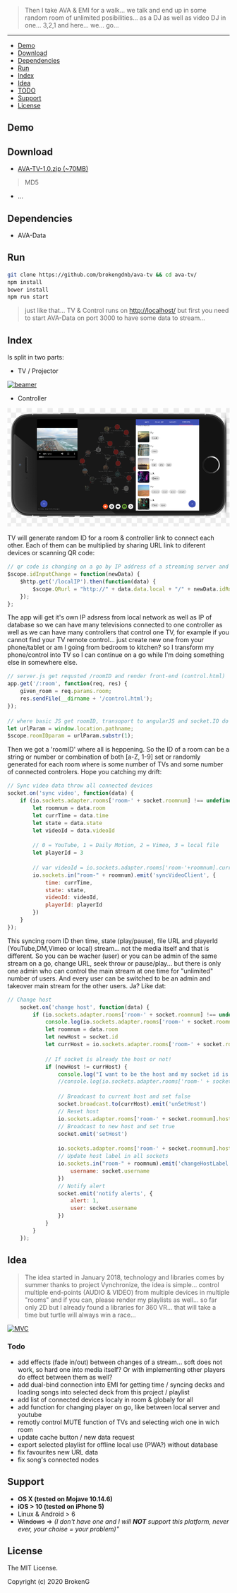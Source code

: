 > Then I take AVA & EMI for a walk... we talk and end up in some random room of unlimited posibilities... as a DJ as well as video DJ in one... 3,2,1 and here... we... go...

---

- [Demo](#demo)
- [Download](#download)
- [Dependencies](#dependencies)
- [Run](#run)
- [Index](#index)
- [Idea](#idea)
- [TODO](#todo)
- [Support](#support)
- [License](#license)

## Demo



## Download

- [AVA-TV-1.0.zip (~70MB)](https://github.com/brokengdnb/ava-tv/releases/tag/v1)

> MD5
- ...

## Dependencies

 - AVA-Data

## Run

```bash
git clone https://github.com/brokengdnb/ava-tv && cd ava-tv/
npm install
bower install
npm run start
```
> just like that... TV & Control runs on [http://localhost/](http://localhost/ "http://localhost/") but first you need to start AVA-Data on port 3000 to have some data to stream...

## Index

Is split in two parts:

  - TV / Projector

[![beamer](https://github.com/brokengdnb/ava-tv/blob/master/demo/ava-TV-beamer.png?raw=true "beamer")](https://github.com/brokengdnb/ava-tv/demo/ava-TV-beamer.png?raw=true "beamer")

  - Controller

[![iphone](https://github.com/brokengdnb/ava-tv/blob/master/demo/ava-tv-iphone.png?raw=true "beamer")](https://github.com/brokengdnb/ava-tv/demo/ava-tv-iphone.png?raw=true "beamer")

TV will generate random ID for a room & controller link to connect each other. Each of them can be multiplied by sharing URL link to diferent devices or scanning QR code:

```javascript
// qr code is changing on a go by IP address of a streaming server and ID of a room
$scope.idInputChange = function(newData) {
	$http.get('/localIP').then(function(data) {
		$scope.QRurl = "http://" + data.data.local + "/" + newData.idRoom;
	});
};

```

The app will get it's own IP adsress from local network as well as IP of database so we can have many televisions connected to one controller as well as we can have many controllers that control one TV, for example if you cannot find your TV remote control... just create new one from your phone/tablet or am I going from bedroom to kitchen? so I transform my phone/control into TV so I can continue on a go while I'm doing something else in somewhere else.

```javascript
// server.js get requsted /roomID and render front-end (control.html)
app.get('/:room', function(req, res) {
	given_room = req.params.room;
	res.sendFile(__dirname + '/control.html');
});

// where basic JS get roomID, transoport to angularJS and socket.IO do the rest
let urlParam = window.location.pathname;
$scope.roomIDparam = urlParam.substr(1);
```


Then we got a 'roomID' where all is heppening. So the ID of a room can be a string or number or combination of both [a-Z, 1-9] set or randomly generated for each room where is some number of TVs and some number of connected controlers. Hope you catching my drift:

```javascript
// Sync video data throw all connected devices
socket.on('sync video', function(data) {
	if (io.sockets.adapter.rooms['room-' + socket.roomnum] !== undefined) {
		let roomnum = data.room
		let currTime = data.time
		let state = data.state
		let videoId = data.videoId

		// 0 = YouTube, 1 = Daily Motion, 2 = Vimeo, 3 = local file
		let playerId = 3

		// var videoId = io.sockets.adapter.rooms['room-'+roomnum].currVideo
		io.sockets.in("room-" + roomnum).emit('syncVideoClient', {
			time: currTime,
			state: state,
			videoId: videoId,
			playerId: playerId
		})
	}
});
```

This syncing room ID then time, state (play/pause), file URL and playerId (YouTube,DM,Vimeo or local) stream... not the media itself and that is different. So you can be wacher (user) or you can be admin of the same stream on a go, change URL, seek throw or pause/play... but there is only one admin who can control the main stream at one time for "unlimited" number of users. And every user can be switched to be an admin and takeover main stream for the other users. Ja? Like dat:

```javascript
// Change host
    socket.on('change host', function(data) {
        if (io.sockets.adapter.rooms['room-' + socket.roomnum] !== undefined) {
            console.log(io.sockets.adapter.rooms['room-' + socket.roomnum])
            let roomnum = data.room
            let newHost = socket.id
            let currHost = io.sockets.adapter.rooms['room-' + socket.roomnum].host

            // If socket is already the host or not!
            if (newHost != currHost) {
                console.log("I want to be the host and my socket id is: " + newHost);
                //console.log(io.sockets.adapter.rooms['room-' + socket.roomnum])

                // Broadcast to current host and set false
                socket.broadcast.to(currHost).emit('unSetHost')
                // Reset host
                io.sockets.adapter.rooms['room-' + socket.roomnum].host = newHost
                // Broadcast to new host and set true
                socket.emit('setHost')

                io.sockets.adapter.rooms['room-' + socket.roomnum].hostName = socket.username
                // Update host label in all sockets
                io.sockets.in("room-" + roomnum).emit('changeHostLabel', {
                    username: socket.username
                })
                // Notify alert
                socket.emit('notify alerts', {
                    alert: 1,
                    user: socket.username
                })
            }
        }
    });
```

## Idea

> The idea started in January 2018, technology and libraries comes by summer thanks to project Vynchronize, the idea is simple... control multiple end-points (AUDIO & VIDEO) from multiple devices in multiple "rooms" and if you can, please render my playlists as well... so far only 2D but I already found a libraries for 360 VR... that will take a time but turtle will always win a race...



[![MVC](https://github.com/brokengdnb/ava-data/blob/master/demo-img/emi.png?raw=true "preview")](https://github.com/brokengdnb/ava-data/demo-img/emi.png?raw=true "preview")


### Todo
- add effects (fade in/out) between changes of a stream... soft does not work, so hard one into media itself? Or with implementing other players do effect between them as well?
- add dual-bind connection into EMI for getting time / syncing decks and loading songs into selected deck from this project / playlist
- add list of connected devices localy in room & globaly for all
- add function for changing player on go, like between local server and youtube
- remotly control MUTE function of TVs and selecting wich one in wich room
- update cache button / new data request
- export selected playlist for offline local use (PWA?) without database
- fix favourites new URL data
- fix song's connected nodes

## Support

- **OS X (tested on Mojave 10.14.6)**
- **iOS > 10 (tested on iPhone 5)**
- Linux & Android > 6
- ~~Windows~~  => *(I don't have one and I will **NOT** support this platform, never ever, your choise = your problem)"*

## License

The MIT License.

Copyright (c) 2020 BrokenG